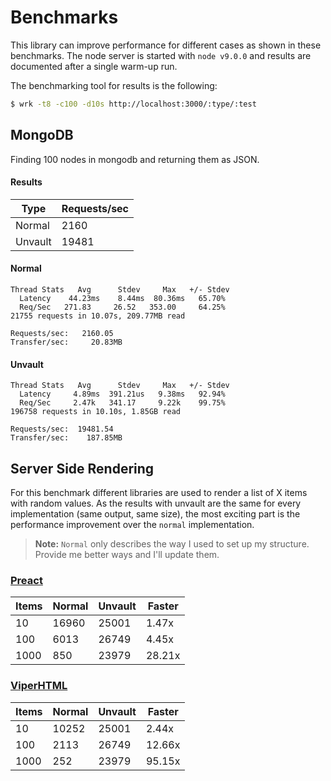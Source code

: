 # Benchmarks

This library can improve performance for different cases as shown in these benchmarks. The node server is started with `node v9.0.0` and results are documented after a single warm-up run.

The benchmarking tool for results is the following:

```sh
$ wrk -t8 -c100 -d10s http://localhost:3000/:type/:test
```

## MongoDB

Finding 100 nodes in mongodb and returning them as JSON.

#### Results

| Type    | Requests/sec |
| ------- | ------------ |
| Normal  | 2160         |
| Unvault | 19481        |

#### Normal

```
Thread Stats   Avg      Stdev     Max   +/- Stdev
  Latency    44.23ms    8.44ms  80.36ms   65.70%
  Req/Sec   271.83     26.52   353.00     64.25%
21755 requests in 10.07s, 209.77MB read

Requests/sec:   2160.05
Transfer/sec:     20.83MB
```

#### Unvault

```
Thread Stats   Avg      Stdev     Max   +/- Stdev
  Latency     4.89ms  391.21us   9.38ms   92.94%
  Req/Sec     2.47k   341.17     9.22k    99.75%
196758 requests in 10.10s, 1.85GB read

Requests/sec:  19481.54
Transfer/sec:    187.85MB
```

## Server Side Rendering

For this benchmark different libraries are used to render a list of X items with random values. As the results with unvault are the same for every implementation (same output, same size), the most exciting part is the performance improvement over the `normal` implementation.

> **Note:** `Normal` only describes the way I used to set up my structure. Provide me better ways and I'll update them.

### [Preact](https://github.com/developit/preact/)

| Items | Normal | Unvault | Faster |
| ----- | ------ | ------- | ------ |
| 10    | 16960  | 25001   | 1.47x  |
| 100   | 6013   | 26749   | 4.45x  |
| 1000  | 850    | 23979   | 28.21x |

### [ViperHTML](https://github.com/WebReflection/viperHTML)

| Items | Normal | Unvault | Faster |
| ----- | ------ | ------- | ------ |
| 10    | 10252  | 25001   | 2.44x  |
| 100   | 2113   | 26749   | 12.66x |
| 1000  | 252    | 23979   | 95.15x |
